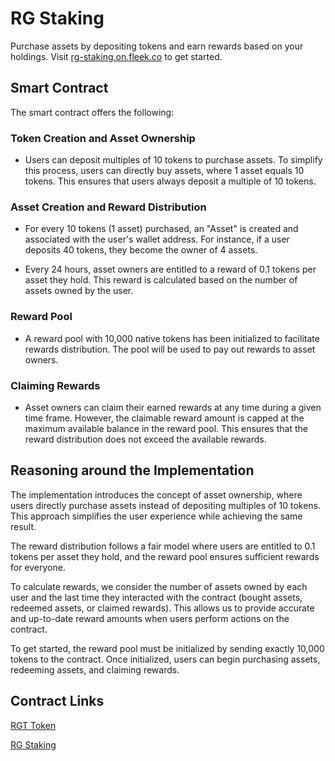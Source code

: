 # RG Staking

Purchase assets by depositing tokens and earn rewards based on your holdings. Visit [rg-staking.on.fleek.co](https://rg-staking.on.fleek.co) to get started.

## Smart Contract

The smart contract offers the following:

### Token Creation and Asset Ownership

- Users can deposit multiples of 10 tokens to purchase assets. To simplify this process, users can directly buy assets, where 1 asset equals 10 tokens. This ensures that users always deposit a multiple of 10 tokens.

### Asset Creation and Reward Distribution

- For every 10 tokens (1 asset) purchased, an "Asset" is created and associated with the user's wallet address. For instance, if a user deposits 40 tokens, they become the owner of 4 assets.

- Every 24 hours, asset owners are entitled to a reward of 0.1 tokens per asset they hold. This reward is calculated based on the number of assets owned by the user.

### Reward Pool

- A reward pool with 10,000 native tokens has been initialized to facilitate rewards distribution. The pool will be used to pay out rewards to asset owners.

### Claiming Rewards

- Asset owners can claim their earned rewards at any time during a given time frame. However, the claimable reward amount is capped at the maximum available balance in the reward pool. This ensures that the reward distribution does not exceed the available rewards.

## Reasoning around the Implementation

The implementation introduces the concept of asset ownership, where users directly purchase assets instead of depositing multiples of 10 tokens. This approach simplifies the user experience while achieving the same result.

The reward distribution follows a fair model where users are entitled to 0.1 tokens per asset they hold, and the reward pool ensures sufficient rewards for everyone.

To calculate rewards, we consider the number of assets owned by each user and the last time they interacted with the contract (bought assets, redeemed assets, or claimed rewards). This allows us to provide accurate and up-to-date reward amounts when users perform actions on the contract.

To get started, the reward pool must be initialized by sending exactly 10,000 tokens to the contract. Once initialized, users can begin purchasing assets, redeeming assets, and claiming rewards.

## Contract Links

[RGT Token](https://testnet.snowtrace.io/address/0x16855ba2Dba2485075a8C7e780d400B6c75BbC2F#code)

[RG Staking](https://testnet.snowtrace.io/address/0x4B4d54AA4a93a45f76B4608886b2f7BF5CD8cB33#code)

